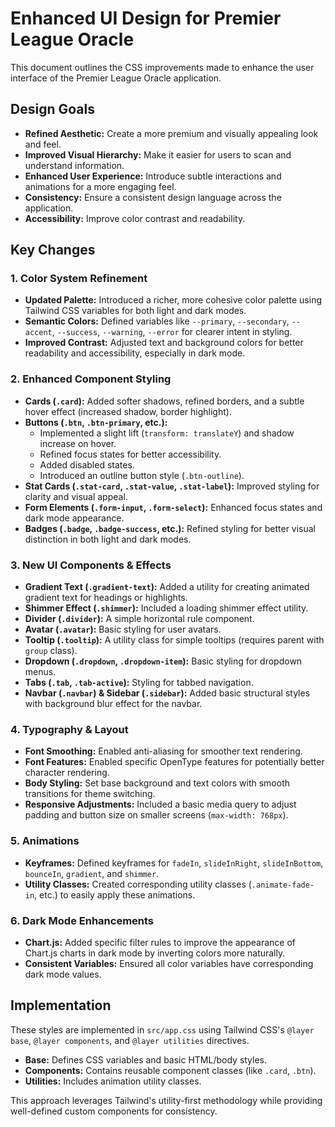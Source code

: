 # Enhanced UI Design for Premier League Oracle

This document outlines the CSS improvements made to enhance the user interface of the Premier League Oracle application.

## Design Goals

-   **Refined Aesthetic:** Create a more premium and visually appealing look and feel.
-   **Improved Visual Hierarchy:** Make it easier for users to scan and understand information.
-   **Enhanced User Experience:** Introduce subtle interactions and animations for a more engaging feel.
-   **Consistency:** Ensure a consistent design language across the application.
-   **Accessibility:** Improve color contrast and readability.

## Key Changes

### 1. Color System Refinement

-   **Updated Palette:** Introduced a richer, more cohesive color palette using Tailwind CSS variables for both light and dark modes.
-   **Semantic Colors:** Defined variables like `--primary`, `--secondary`, `--accent`, `--success`, `--warning`, `--error` for clearer intent in styling.
-   **Improved Contrast:** Adjusted text and background colors for better readability and accessibility, especially in dark mode.

### 2. Enhanced Component Styling

-   **Cards (`.card`):** Added softer shadows, refined borders, and a subtle hover effect (increased shadow, border highlight).
-   **Buttons (`.btn`, `.btn-primary`, etc.):**
    -   Implemented a slight lift (`transform: translateY`) and shadow increase on hover.
    -   Refined focus states for better accessibility.
    -   Added disabled states.
    -   Introduced an outline button style (`.btn-outline`).
-   **Stat Cards (`.stat-card`, `.stat-value`, `.stat-label`):** Improved styling for clarity and visual appeal.
-   **Form Elements (`.form-input`, `.form-select`):** Enhanced focus states and dark mode appearance.
-   **Badges (`.badge`, `.badge-success`, etc.):** Refined styling for better visual distinction in both light and dark modes.

### 3. New UI Components & Effects

-   **Gradient Text (`.gradient-text`):** Added a utility for creating animated gradient text for headings or highlights.
-   **Shimmer Effect (`.shimmer`):** Included a loading shimmer effect utility.
-   **Divider (`.divider`):** A simple horizontal rule component.
-   **Avatar (`.avatar`):** Basic styling for user avatars.
-   **Tooltip (`.tooltip`):** A utility class for simple tooltips (requires parent with `group` class).
-   **Dropdown (`.dropdown`, `.dropdown-item`):** Basic styling for dropdown menus.
-   **Tabs (`.tab`, `.tab-active`):** Styling for tabbed navigation.
-   **Navbar (`.navbar`) & Sidebar (`.sidebar`):** Added basic structural styles with background blur effect for the navbar.

### 4. Typography & Layout

-   **Font Smoothing:** Enabled anti-aliasing for smoother text rendering.
-   **Font Features:** Enabled specific OpenType features for potentially better character rendering.
-   **Body Styling:** Set base background and text colors with smooth transitions for theme switching.
-   **Responsive Adjustments:** Included a basic media query to adjust padding and button size on smaller screens (`max-width: 768px`).

### 5. Animations

-   **Keyframes:** Defined keyframes for `fadeIn`, `slideInRight`, `slideInBottom`, `bounceIn`, `gradient`, and `shimmer`.
-   **Utility Classes:** Created corresponding utility classes (`.animate-fade-in`, etc.) to easily apply these animations.

### 6. Dark Mode Enhancements

-   **Chart.js:** Added specific filter rules to improve the appearance of Chart.js charts in dark mode by inverting colors more naturally.
-   **Consistent Variables:** Ensured all color variables have corresponding dark mode values.

## Implementation

These styles are implemented in `src/app.css` using Tailwind CSS's `@layer base`, `@layer components`, and `@layer utilities` directives.

-   **Base:** Defines CSS variables and basic HTML/body styles.
-   **Components:** Contains reusable component classes (like `.card`, `.btn`).
-   **Utilities:** Includes animation utility classes.

This approach leverages Tailwind's utility-first methodology while providing well-defined custom components for consistency.